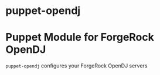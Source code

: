 puppet-opendj
=============

# Puppet Module for ForgeRock OpenDJ

`puppet-opendj` configures your ForgeRock OpenDJ servers
